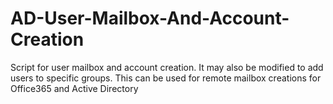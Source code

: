 # AD-User-Mailbox-And-Account-Creation
Script for user mailbox and account creation. It may also be modified to add users to specific groups. 
This can be used for remote mailbox creations for Office365 and Active Directory
